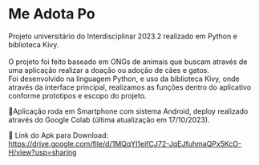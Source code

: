 # Me Adota Po </br>
Projeto universitário do Interdisciplinar 2023.2 realizado em Python e biblioteca Kivy. </br></br>
O projeto foi feito baseado em ONGs de animais que buscam através de uma aplicação realizar a doação ou adoção de cães e gatos.</br>
Foi desenvolvido na linguagem Python, e uso da biblioteca Kivy, onde através da interface principal, realizamos as funções dentro do aplicativo conforme prototipos e escopo do projeto. </br>

📱Aplicação roda em Smartphone com sistema Android, deploy realizado através do Google Colab (última atualização em 17/10/2023).

📌 Link do Apk para Download: https://drive.google.com/file/d/1MQqYI1eifCJ72-JqEJfuhmaQPx5KcO-H/view?usp=sharing


